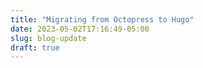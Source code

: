```yaml
---
title: "Migrating from Octopress to Hugo"
date: 2023-05-02T17:16:49-05:00
slug: blog-update
draft: true
---
```


